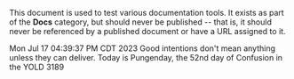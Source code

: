 This document is used to test various documentation tools.  It exists as part of the **Docs** category, but should never be published -- that is, it should never be referenced by a published document or have a URL assigned to it.

Mon Jul 17 04:39:37 PM CDT 2023
Good intentions don't mean anything unless they can deliver.
Today is Pungenday, the 52nd day of Confusion in the YOLD 3189


